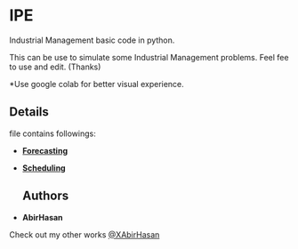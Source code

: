 # IPE
  Industrial Management basic code in python.

  This can be use to simulate some Industrial Management problems. Feel fee to use and edit. (Thanks)

*Use google colab for better visual experience.
## Details
file contains followings:

* **[Forecasting](https://github.com/XAbirHasan/IPE/blob/master/source/Forecasting.ipynb)**
* **[Scheduling](https://github.com/XAbirHasan/IPE/blob/master/source/Scheduling.ipynb)**

  ## Authors

* **AbirHasan**

Check out my other works [@XAbirHasan](https://github.com/XAbirHasan)
